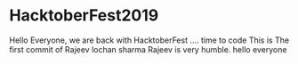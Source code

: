 # HacktoberFest2019
Hello Everyone, we are back with HacktoberFest .... time to code
This is The first commit of Rajeev lochan sharma
Rajeev is very humble.
hello everyone 
